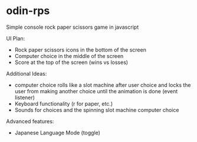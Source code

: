 # odin-rps

Simple console rock paper scissors game in javascript

UI Plan:
- Rock paper scissors icons in the bottom of the screen
- Computer choice in the middle of the screen 
- Score at the top of the screen (wins vs losses)

Additional Ideas:
- computer choice rolls like a slot machine after user choice and locks the user from making another choice until the animation is done (event listener) 
- Keyboard functionality (r for paper, etc.)
- Sounds for choices and the spinning slot machine computer choice

Advanced features:
- Japanese Language Mode (toggle) 
